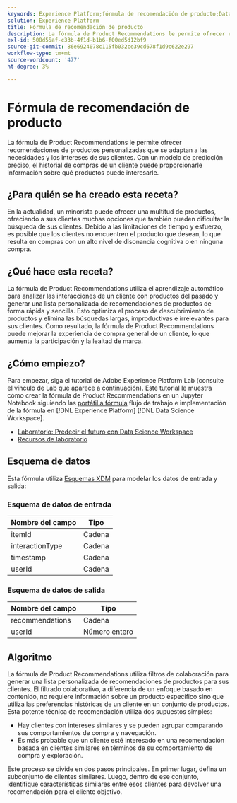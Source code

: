 ```yaml
---
keywords: Experience Platform;fórmula de recomendación de producto;Data Science Workspace;temas populares;fórmulas;fórmula de precompilación
solution: Experience Platform
title: Fórmula de recomendación de producto
description: La fórmula de Product Recommendations le permite ofrecer recomendaciones de productos personalizadas que se adaptan a las necesidades y los intereses de sus clientes. Con un modelo de predicción preciso, el historial de compras de un cliente puede proporcionarle información sobre qué productos puede interesarle.
exl-id: 508d55af-c33b-4f1d-b1b6-f00ed5d12bf9
source-git-commit: 86e6924078c115fb032ce39cd678f1d9c622e297
workflow-type: tm+mt
source-wordcount: '477'
ht-degree: 3%

---
```


# Fórmula de recomendación de producto

La fórmula de Product Recommendations le permite ofrecer recomendaciones de productos personalizadas que se adaptan a las necesidades y los intereses de sus clientes. Con un modelo de predicción preciso, el historial de compras de un cliente puede proporcionarle información sobre qué productos puede interesarle.

## ¿Para quién se ha creado esta receta?

En la actualidad, un minorista puede ofrecer una multitud de productos, ofreciendo a sus clientes muchas opciones que también pueden dificultar la búsqueda de sus clientes. Debido a las limitaciones de tiempo y esfuerzo, es posible que los clientes no encuentren el producto que desean, lo que resulta en compras con un alto nivel de disonancia cognitiva o en ninguna compra.

## ¿Qué hace esta receta?

La fórmula de Product Recommendations utiliza el aprendizaje automático para analizar las interacciones de un cliente con productos del pasado y generar una lista personalizada de recomendaciones de productos de forma rápida y sencilla. Esto optimiza el proceso de descubrimiento de productos y elimina las búsquedas largas, improductivas e irrelevantes para sus clientes. Como resultado, la fórmula de Product Recommendations puede mejorar la experiencia de compra general de un cliente, lo que aumenta la participación y la lealtad de marca.

## ¿Cómo empiezo?

Para empezar, siga el tutorial de Adobe Experience Platform Lab (consulte el vínculo de Lab que aparece a continuación). Este tutorial le muestra cómo crear la fórmula de Product Recommendations en un Jupyter Notebook siguiendo las [portátil a fórmula](../jupyterlab/create-a-model.md) flujo de trabajo e implementación de la fórmula en [!DNL Experience Platform] [!DNL Data Science Workspace].

* [Laboratorio: Predecir el futuro con Data Science Workspace](https://expleague.azureedge.net/labs/L777/index.html)
* [Recursos de laboratorio](https://github.com/adobe/experience-platform-dsw-reference/tree/master/Summit/2019/resources)

## Esquema de datos

Esta fórmula utiliza [Esquemas XDM](../../xdm/schema/field-dictionary.md) para modelar los datos de entrada y salida:

### Esquema de datos de entrada

| Nombre del campo | Tipo |
| --- | --- |
| itemId | Cadena |
| interactionType | Cadena |
| timestamp | Cadena |
| userId | Cadena |

### Esquema de datos de salida

| Nombre del campo | Tipo |
| --- | --- |
| recommendations | Cadena |
| userId | Número entero |

## Algoritmo

La fórmula de Product Recommendations utiliza filtros de colaboración para generar una lista personalizada de recomendaciones de productos para sus clientes. El filtrado colaborativo, a diferencia de un enfoque basado en contenido, no requiere información sobre un producto específico sino que utiliza las preferencias históricas de un cliente en un conjunto de productos. Esta potente técnica de recomendación utiliza dos supuestos simples:
* Hay clientes con intereses similares y se pueden agrupar comparando sus comportamientos de compra y navegación.
* Es más probable que un cliente esté interesado en una recomendación basada en clientes similares en términos de su comportamiento de compra y exploración.

Este proceso se divide en dos pasos principales. En primer lugar, defina un subconjunto de clientes similares. Luego, dentro de ese conjunto, identifique características similares entre esos clientes para devolver una recomendación para el cliente objetivo.
